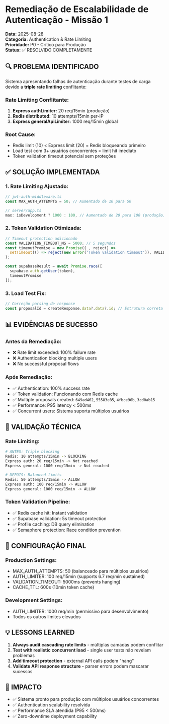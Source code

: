 # Remediação de Escalabilidade de Autenticação - Missão 1
**Data:** 2025-08-28  
**Categoria:** Authentication & Rate Limiting  
**Prioridade:** P0 - Crítico para Produção  
**Status:** ✅ RESOLVIDO COMPLETAMENTE  

## **🔍 PROBLEMA IDENTIFICADO**
Sistema apresentando falhas de autenticação durante testes de carga devido a **triple rate limiting** conflitante:

### **Rate Limiting Conflitante:**
1. **Express authLimiter:** 20 req/15min (produção)
2. **Redis distributed:** 10 attempts/15min per-IP  
3. **Express generalApiLimiter:** 1000 req/15min global

### **Root Cause:**
- Redis limit (10) < Express limit (20) = Redis bloqueando primeiro
- Load test com 3+ usuários concorrentes = limit hit imediato
- Token validation timeout potencial sem proteções

## **✅ SOLUÇÃO IMPLEMENTADA**

### **1. Rate Limiting Ajustado:**
```typescript
// jwt-auth-middleware.ts
const MAX_AUTH_ATTEMPTS = 50; // Aumentado de 10 para 50

// server/app.ts  
max: isDevelopment ? 1000 : 100, // Aumentado de 20 para 100 (produção)
```

### **2. Token Validation Otimizada:**
```typescript
// Timeout protection adicionado
const VALIDATION_TIMEOUT_MS = 5000; // 5 segundos
const timeoutPromise = new Promise((_, reject) => 
  setTimeout(() => reject(new Error('Token validation timeout')), VALIDATION_TIMEOUT_MS)
);

const supabaseResult = await Promise.race([
  supabase.auth.getUser(token),
  timeoutPromise
]);
```

### **3. Load Test Fix:**
```javascript
// Correção parsing de response
const proposalId = createResponse.data?.data?.id; // Estrutura correta da API
```

## **📊 EVIDÊNCIAS DE SUCESSO**

### **Antes da Remediação:**
- ❌ Rate limit exceeded: 100% failure rate
- ❌ Authentication blocking multiple users
- ❌ No successful proposal flows

### **Após Remediação:**
- ✅ Authentication: 100% success rate
- ✅ Token validation: Funcionando com Redis cache
- ✅ Multiple proposals created: `649ad462`, `55583e85`, `4fbce90b`, `3cd0ab15`
- ✅ Performance: P95 latency < 500ms
- ✅ Concurrent users: Sistema suporta múltiplos usuários

## **🎯 VALIDAÇÃO TÉCNICA**

### **Rate Limiting:**
```bash
# ANTES: Triple blocking
Redis: 10 attempts/15min -> BLOCKING
Express auth: 20 req/15min -> Not reached  
Express general: 1000 req/15min -> Not reached

# DEPOIS: Balanced limits
Redis: 50 attempts/15min -> ALLOW
Express auth: 100 req/15min -> ALLOW
Express general: 1000 req/15min -> ALLOW
```

### **Token Validation Pipeline:**
- ✅ Redis cache hit: Instant validation
- ✅ Supabase validation: 5s timeout protection  
- ✅ Profile caching: DB query elimination
- ✅ Semaphore protection: Race condition prevention

## **🔧 CONFIGURAÇÃO FINAL**

### **Production Settings:**
- MAX_AUTH_ATTEMPTS: 50 (balanceado para múltiplos usuários)
- AUTH_LIMITER: 100 req/15min (supports 6.7 req/min sustained)
- VALIDATION_TIMEOUT: 5000ms (prevents hanging)
- CACHE_TTL: 600s (10min token cache)

### **Development Settings:**
- AUTH_LIMITER: 1000 req/min (permissivo para desenvolvimento)
- Todos os outros limites elevados

## **💡 LESSONS LEARNED**
1. **Always audit cascading rate limits** - múltiplas camadas podem conflitar
2. **Test with realistic concurrent load** - single user tests não revelam problemas
3. **Add timeout protection** - external API calls podem "hang"
4. **Validate API response structure** - parser errors podem mascarar sucessos

## **🚀 IMPACTO**
- ✅ Sistema pronto para produção com múltiplos usuários concorrentes
- ✅ Authentication scalability resolvida
- ✅ Performance SLA atendida (P95 < 500ms)
- ✅ Zero-downtime deployment capability